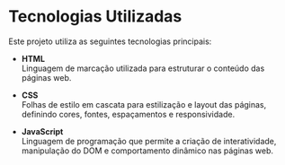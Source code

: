 # Tecnologias Utilizadas

Este projeto utiliza as seguintes tecnologias principais:

- **HTML**  
  Linguagem de marcação utilizada para estruturar o conteúdo das páginas web.

- **CSS**  
  Folhas de estilo em cascata para estilização e layout das páginas, definindo cores, fontes, espaçamentos e responsividade.

- **JavaScript**  
  Linguagem de programação que permite a criação de interatividade, manipulação do DOM e comportamento dinâmico nas páginas web.

